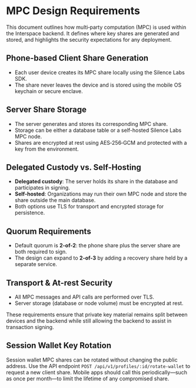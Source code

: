 # MPC Design Requirements

This document outlines how multi‑party computation (MPC) is used within the Interspace backend. It defines where key shares are generated and stored, and highlights the security expectations for any deployment.

## Phone-based Client Share Generation
- Each user device creates its MPC share locally using the Silence Labs SDK.
- The share never leaves the device and is stored using the mobile OS keychain or secure enclave.

## Server Share Storage
- The server generates and stores its corresponding MPC share.
- Storage can be either a database table or a self-hosted Silence Labs MPC node.
- Shares are encrypted at rest using AES‑256‑GCM and protected with a key from the environment.

## Delegated Custody vs. Self-Hosting
- **Delegated custody**: The server holds its share in the database and participates in signing.
- **Self-hosted**: Organizations may run their own MPC node and store the share outside the main database.
- Both options use TLS for transport and encrypted storage for persistence.

## Quorum Requirements
- Default quorum is **2-of-2**: the phone share plus the server share are both required to sign.
- The design can expand to **2-of-3** by adding a recovery share held by a separate service.

## Transport & At-rest Security
- All MPC messages and API calls are performed over TLS.
- Server storage (database or node volume) must be encrypted at rest.

These requirements ensure that private key material remains split between devices and the backend while still allowing the backend to assist in transaction signing.

## Session Wallet Key Rotation

Session wallet MPC shares can be rotated without changing the public address. Use the API endpoint `POST /api/v1/profiles/:id/rotate-wallet` to request a new client share. Mobile apps should call this periodically—such as once per month—to limit the lifetime of any compromised share.
